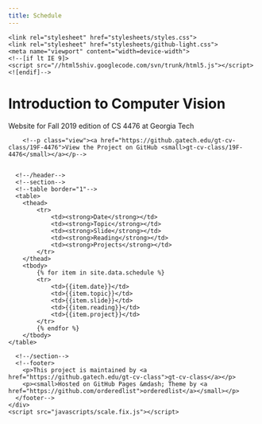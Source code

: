```yaml
---
title: Schedule
---
```


<html>
  <head>
    <meta charset="utf-8">
    <meta http-equiv="X-UA-Compatible" content="chrome=1">
    <title>{{ page.title }}</title>

    <link rel="stylesheet" href="stylesheets/styles.css">
    <link rel="stylesheet" href="stylesheets/github-light.css">
    <meta name="viewport" content="width=device-width">
    <!--[if lt IE 9]>
    <script src="//html5shiv.googlecode.com/svn/trunk/html5.js"></script>
    <![endif]-->
  </head>
  <body>
    <div class="wrapper">
      <!--header-->
        <h1>Introduction to Computer Vision</h1>
        <p>Website for Fall 2019 edition of CS 4476 at Georgia Tech</p>

        <!--p class="view"><a href="https://github.gatech.edu/gt-cv-class/19F-4476">View the Project on GitHub <small>gt-cv-class/19F-4476</small></a></p-->


      <!--/header-->
      <!--section-->
      <!--table border="1"-->
      <table>
		<thead>
			<tr>
				<td><strong>Date</strong></td>
				<td><strong>Topic</strong></td>
				<td><strong>Slide</strong></td>
				<td><strong>Reading</strong></td>
				<td><strong>Projects</strong></td>
			</tr>
		</thead>
		<tbody>
			{% for item in site.data.schedule %}
			<tr>
				<td>{{item.date}}</td>
				<td>{{item.topic}}</td>
				<td>{{item.slide}}</td>
				<td>{{item.reading}}</td>
				<td>{{item.project}}</td>
			</tr>
			{% endfor %}
		</tbody>
	</table>
        
      <!--/section-->
      <!--footer>
        <p>This project is maintained by <a href="https://github.gatech.edu/gt-cv-class">gt-cv-class</a></p>
        <p><small>Hosted on GitHub Pages &mdash; Theme by <a href="https://github.com/orderedlist">orderedlist</a></small></p>
      </footer-->
    </div>
    <script src="javascripts/scale.fix.js"></script>
    
  </body>
</html>

